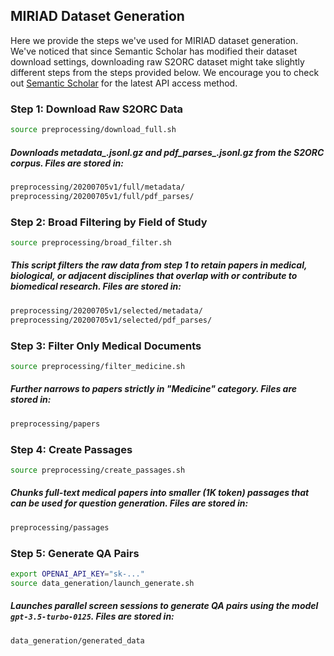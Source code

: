 ## MIRIAD Dataset Generation

Here we provide the steps we've used for MIRIAD dataset generation. We've noticed that since Semantic Scholar has modified their dataset download settings, downloading raw S2ORC dataset might take slightly different steps from the steps provided below. We encourage you to check out [Semantic Scholar](https://github.com/allenai/s2orc) for the latest API access method.

### Step 1: Download Raw S2ORC Data
 ```bash
 source preprocessing/download_full.sh
```
##### Downloads metadata_*.jsonl.gz and pdf_parses_*.jsonl.gz from the S2ORC corpus. Files are stored in:
 ```bash
preprocessing/20200705v1/full/metadata/
preprocessing/20200705v1/full/pdf_parses/
 ```

### Step 2: Broad Filtering by Field of Study
 ```bash
 source preprocessing/broad_filter.sh
 ```
##### This script filters the raw data from step 1 to retain papers in medical, biological, or adjacent disciplines that  overlap with or contribute to biomedical research. Files are stored in:
 ```bash
preprocessing/20200705v1/selected/metadata/
preprocessing/20200705v1/selected/pdf_parses/
 ```

### Step 3: Filter Only Medical Documents
 ```bash
 source preprocessing/filter_medicine.sh
 ```
##### Further narrows to papers strictly in "Medicine" category. Files are stored in:
 ```bash
preprocessing/papers
 ```

### Step 4: Create Passages
 ```bash
 source preprocessing/create_passages.sh
```
 ##### Chunks full-text medical papers into smaller (1K token) passages that can be used for question generation. Files are stored in:
```bash
preprocessing/passages
 ```

 ### Step 5: Generate QA Pairs
 ```bash
 export OPENAI_API_KEY="sk-..."
 source data_generation/launch_generate.sh
 ```
 ##### Launches parallel screen sessions to generate QA pairs using the model `gpt-3.5-turbo-0125`. Files are stored in:
```bash
data_generation/generated_data
 ```
